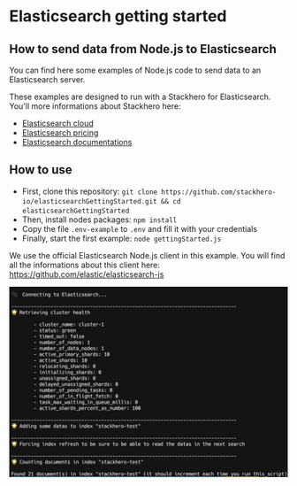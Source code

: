 # Elasticsearch getting started

## How to send data from Node.js to Elasticsearch

You can find here some examples of Node.js code to send data to an Elasticsearch server.

These examples are designed to run with a Stackhero for Elasticsearch.
You'll more informations about Stackhero here:
- [Elasticsearch cloud](https://www.stackhero.io/en/services/Elasticsearch/benefits)
- [Elasticsearch pricing](https://www.stackhero.io/en/services/Elasticsearch/pricing)
- [Elasticsearch documentations](https://www.stackhero.io/en/services/Elasticsearch/documentations)


## How to use

- First, clone this repository: `git clone https://github.com/stackhero-io/elasticsearchGettingStarted.git && cd elasticsearchGettingStarted`
- Then, install nodes packages: `npm install`
- Copy the file `.env-example` to `.env` and fill it with your credentials
- Finally, start the first example: `node gettingStarted.js`

We use the official Elasticsearch Node.js client in this example.
You will find all the informations about this client here: https://github.com/elastic/elasticsearch-js


![Screenshot](assets/screenshot.png)